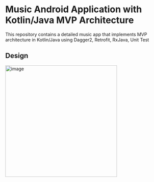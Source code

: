 # Music Android Application with Kotlin/Java MVP Architecture

This repository contains a detailed music app that implements MVP architecture in Kotlin/Java using Dagger2, Retrofit, RxJava, Unit Test
 
 

## Design


  <img src="https://github.com/melikeey/Music-Melikeey/blob/master/ss/ss1.png" width="350" alt="image">

